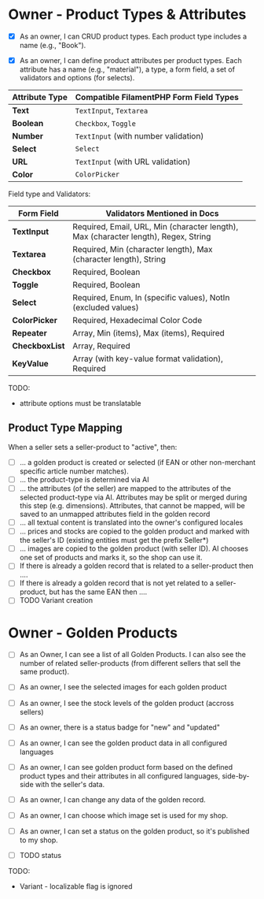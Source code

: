 
# Owner - Product Types & Attributes
- [x] As an owner, I can CRUD product types. Each product type includes a name (e.g., "Book").
- [x] As an owner, I can define product attributes per product types. Each attribute has a name (e.g., "material"), a type, a form field, a set of validators and options (for selects). 


| Attribute Type | Compatible FilamentPHP Form Field Types             |
|----------------|-----------------------------------------------------|
| **Text**       | `TextInput`, `Textarea`                            |
| **Boolean**    | `Checkbox`, `Toggle`                               |
| **Number**     | `TextInput` (with number validation)               |
| **Select**     | `Select`                                           |
| **URL**        | `TextInput` (with URL validation)                  |
| **Color**      | `ColorPicker`                                      |

Field type and Validators:

| Form Field       | Validators Mentioned in Docs                              |
|-------------------|----------------------------------------------------------|
| **TextInput**     | Required, Email, URL, Min (character length), Max (character length), Regex, String |
| **Textarea**      | Required, Min (character length), Max (character length), String |ls
| **Checkbox**      | Required, Boolean                                        |
| **Toggle**        | Required, Boolean                                        |
| **Select**        | Required, Enum, In (specific values), NotIn (excluded values) |
| **ColorPicker**   | Required, Hexadecimal Color Code                         |
| **Repeater**      | Array, Min (items), Max (items), Required                |
| **CheckboxList**  | Array, Required                                          |
| **KeyValue**      | Array (with key-value format validation), Required       |

TODO: 
- attribute options must be translatable


## Product Type Mapping
When a seller sets a seller-product to "active", then:
- [ ] ... a golden product is created or selected (if EAN or other non-merchant specific article number matches).
- [ ] ... the product-type is determined via AI
- [ ] ... the attributes (of the seller) are mapped to the attributes of the selected product-type via AI. Attributes may be split or merged during this step (e.g. dimensions). Attributes, that cannot be mapped, will be saved to an unmapped attributes field in the golden record
- [ ] ... all textual content is translated into the owner's configured locales
- [ ] ... prices and stocks are copied to the golden product and marked with the seller's ID (existing entities must get the prefix Seller*)
- [ ] ... images are copied to the golden product (with seller ID). AI chooses one set of products and marks it, so the shop can use it.
- [ ] If there is already a golden record that is related to a seller-product then ....
- [ ] If there is already a golden record that is not yet related to a seller-product, but has the same EAN then ....
- [ ] TODO Variant creation

# Owner - Golden Products
- [ ] As an Owner, I can see a list of all Golden Products. I can also see the number of related seller-products (from different sellers that sell the same product).
- [ ] As an owner, I see the selected images for each golden product
- [ ] As an owner, I see the stock levels of the golden product (accross sellers)
- [ ] As an owner, there is a status badge for "new" and "updated"
- [ ] As an owner, I can see the golden product data in all configured languages
- [ ] As an owner, I can see golden product form based on the defined product types and their attributes in all configured languages, side-by-side with the seller's data.
- [ ] As an owner, I can change any data of the golden record.
- [ ] As an owner, I can choose which image set is used for my shop.
- [ ] As an owner, I can set a status on the golden product, so it's published to my shop.
- [ ] TODO status


TODO:
- Variant - localizable flag is ignored 